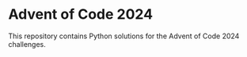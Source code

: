 # Advent of Code 2024
This repository contains Python solutions for the Advent of Code 2024 challenges.